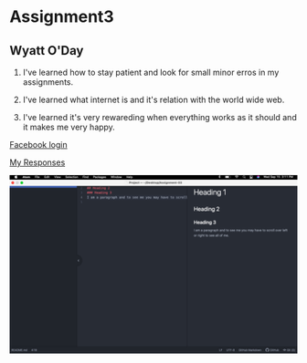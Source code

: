 # Assignment3
## Wyatt O'Day

1. I've learned how to stay patient and look for small minor erros in my assignments.

2. I've learned what internet is and it's relation with the world wide web.

3. I've learned it's very rewareding when everything works as it should and it makes me very happy.


[Facebook login](https://www.facebook.com/)


[My Responses](./resonses.txt)


![screenshot](./images/screenshot.png)
